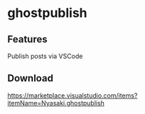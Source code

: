 # ghostpublish

## Features

Publish posts via VSCode

## Download
https://marketplace.visualstudio.com/items?itemName=Nyasaki.ghostpublish
